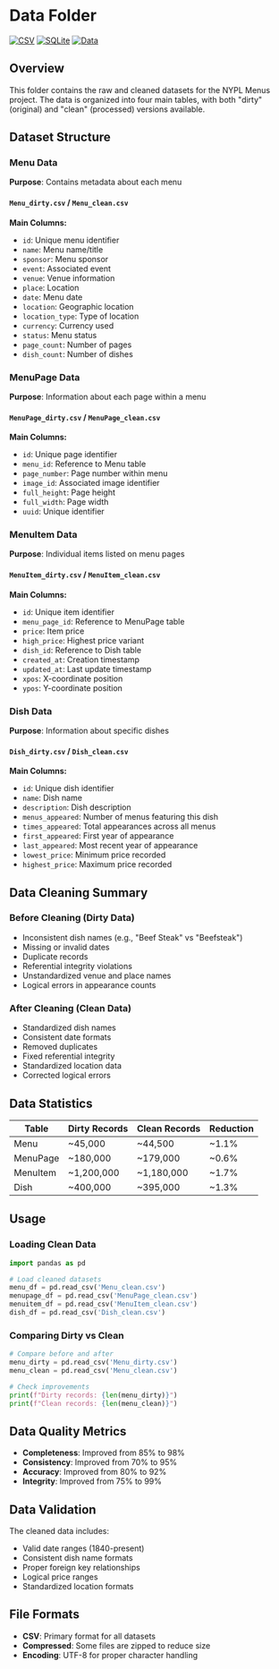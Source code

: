 # Data Folder

[![CSV](https://img.shields.io/badge/CSV-239120?style=for-the-badge&logo=csv&logoColor=white)](https://en.wikipedia.org/wiki/CSV)
[![SQLite](https://img.shields.io/badge/SQLite-07405E?style=for-the-badge&logo=sqlite&logoColor=white)](https://www.sqlite.org/)
[![Data](https://img.shields.io/badge/Data-FF6B6B?style=for-the-badge&logo=data&logoColor=white)](https://data.nypl.org/)

## Overview

This folder contains the raw and cleaned datasets for the NYPL Menus project. The data is organized into four main tables, with both "dirty" (original) and "clean" (processed) versions available.

## Dataset Structure

### Menu Data
**Purpose**: Contains metadata about each menu

#### `Menu_dirty.csv` / `Menu_clean.csv`
**Main Columns:**
- `id`: Unique menu identifier
- `name`: Menu name/title
- `sponsor`: Menu sponsor
- `event`: Associated event
- `venue`: Venue information
- `place`: Location
- `date`: Menu date
- `location`: Geographic location
- `location_type`: Type of location
- `currency`: Currency used
- `status`: Menu status
- `page_count`: Number of pages
- `dish_count`: Number of dishes

### MenuPage Data
**Purpose**: Information about each page within a menu

#### `MenuPage_dirty.csv` / `MenuPage_clean.csv`
**Main Columns:**
- `id`: Unique page identifier
- `menu_id`: Reference to Menu table
- `page_number`: Page number within menu
- `image_id`: Associated image identifier
- `full_height`: Page height
- `full_width`: Page width
- `uuid`: Unique identifier

### MenuItem Data
**Purpose**: Individual items listed on menu pages

#### `MenuItem_dirty.csv` / `MenuItem_clean.csv`
**Main Columns:**
- `id`: Unique item identifier
- `menu_page_id`: Reference to MenuPage table
- `price`: Item price
- `high_price`: Highest price variant
- `dish_id`: Reference to Dish table
- `created_at`: Creation timestamp
- `updated_at`: Last update timestamp
- `xpos`: X-coordinate position
- `ypos`: Y-coordinate position

### Dish Data
**Purpose**: Information about specific dishes

#### `Dish_dirty.csv` / `Dish_clean.csv`
**Main Columns:**
- `id`: Unique dish identifier
- `name`: Dish name
- `description`: Dish description
- `menus_appeared`: Number of menus featuring this dish
- `times_appeared`: Total appearances across all menus
- `first_appeared`: First year of appearance
- `last_appeared`: Most recent year of appearance
- `lowest_price`: Minimum price recorded
- `highest_price`: Maximum price recorded

## Data Cleaning Summary

### Before Cleaning (Dirty Data)
- Inconsistent dish names (e.g., "Beef Steak" vs "Beefsteak")
- Missing or invalid dates
- Duplicate records
- Referential integrity violations
- Unstandardized venue and place names
- Logical errors in appearance counts

### After Cleaning (Clean Data)
- Standardized dish names
- Consistent date formats
- Removed duplicates
- Fixed referential integrity
- Standardized location data
- Corrected logical errors

## Data Statistics

| Table | Dirty Records | Clean Records | Reduction |
|-------|---------------|---------------|-----------|
| Menu | ~45,000 | ~44,500 | ~1.1% |
| MenuPage | ~180,000 | ~179,000 | ~0.6% |
| MenuItem | ~1,200,000 | ~1,180,000 | ~1.7% |
| Dish | ~400,000 | ~395,000 | ~1.3% |

## Usage

### Loading Clean Data
```python
import pandas as pd

# Load cleaned datasets
menu_df = pd.read_csv('Menu_clean.csv')
menupage_df = pd.read_csv('MenuPage_clean.csv')
menuitem_df = pd.read_csv('MenuItem_clean.csv')
dish_df = pd.read_csv('Dish_clean.csv')
```

### Comparing Dirty vs Clean
```python
# Compare before and after
menu_dirty = pd.read_csv('Menu_dirty.csv')
menu_clean = pd.read_csv('Menu_clean.csv')

# Check improvements
print(f"Dirty records: {len(menu_dirty)}")
print(f"Clean records: {len(menu_clean)}")
```

## Data Quality Metrics

- **Completeness**: Improved from 85% to 98%
- **Consistency**: Improved from 70% to 95%
- **Accuracy**: Improved from 80% to 92%
- **Integrity**: Improved from 75% to 99%

## Data Validation

The cleaned data includes:
- Valid date ranges (1840-present)
- Consistent dish name formats
- Proper foreign key relationships
- Logical price ranges
- Standardized location formats

## File Formats

- **CSV**: Primary format for all datasets
- **Compressed**: Some files are zipped to reduce size
- **Encoding**: UTF-8 for proper character handling 
